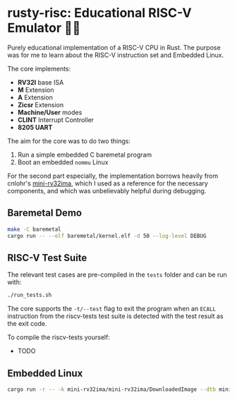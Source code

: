 # rusty-risc: Educational RISC-V Emulator 🦀🦸

Purely educational implementation of a RISC-V CPU in Rust. The purpose was for me to learn about the RISC-V instruction set and Embedded Linux.

The core implements:
- **RV32I** base ISA
- **M** Extension
- **A** Extension
- **Zicsr** Extension
- **Machine/User** modes
- **CLINT** Interrupt Controller
- **8205 UART**

The aim for the core was to do two things:
1. Run a simple embedded C baremetal program
2. Boot an embedded `nommu` Linux

For the second part especially, the implementation borrows heavily from cnlohr's [mini-rv32ima](https://github.com/cnlohr/mini-rv32ima), which I used as a reference for the necessary components, and which was unbelievably helpful during debugging.

## Baremetal Demo
```bash
make -C baremetal
cargo run -- --elf baremetal/kernel.elf -d 50 --log-level DEBUG
```

## RISC-V Test Suite
The relevant test cases are pre-compiled in the `tests` folder and can be run with:
```bash
./run_tests.sh
```
The core supports the `-t/--test` flag to exit the program when an `ECALL` instruction from the riscv-tests test suite is detected with the test result as the exit code.

To compile the riscv-tests yourself:
- TODO

## Embedded Linux
```bash
cargo run -r -- -k mini-rv32ima/mini-rv32ima/DownloadedImage --dtb mini-rv32ima/mini-rv32ima/sixtyfourmb.dtb --log-level WARN
```
